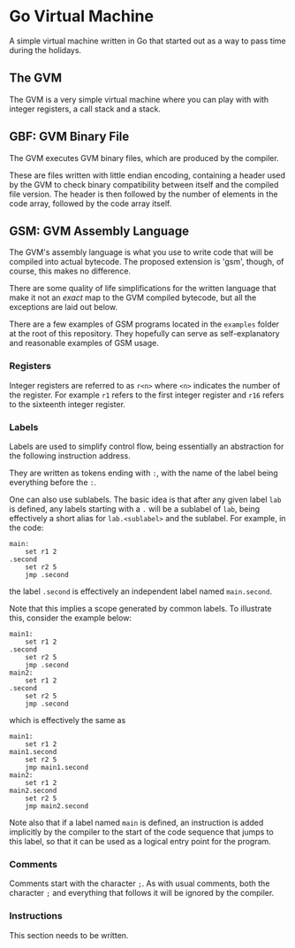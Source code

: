 # Go Virtual Machine

A simple virtual machine written in Go that started out as a way to pass time
during the holidays.

## The GVM

The GVM is a very simple virtual machine where you can play with with integer
registers, a call stack and a stack.

## GBF: GVM Binary File

The GVM executes GVM binary files, which are produced by the compiler.

These are files written with little endian encoding, containing a header used
by the GVM to check binary compatibility between itself and the compiled file
version. The header is then followed by the number of elements in the code
array, followed by the code array itself.

## GSM: GVM Assembly Language

The GVM's assembly language is what you use to write code that will be compiled
into actual bytecode. The proposed extension is 'gsm', though, of course, this
makes no difference.

There are some quality of life simplifications for the written language that
make it not an _exact_ map to the GVM compiled bytecode, but all the exceptions
are laid out below.

There are a few examples of GSM programs located in the `examples` folder at
the root of this repository. They hopefully can serve as self-explanatory and
reasonable examples of GSM usage.

### Registers

Integer registers are referred to as `r<n>` where `<n>` indicates the number
of the register. For example `r1` refers to the first integer register and
`r16` refers to the sixteenth integer register.

### Labels

Labels are used to simplify control flow, being essentially an abstraction for
the following instruction address.

They are written as tokens ending with `:`, with the name of the label being
everything before the `:`.

One can also use sublabels. The basic idea is that after any given label `lab`
is defined, any labels starting with a `.` will be a sublabel of `lab`, being
effectively a short alias for `lab.<sublabel>` and the sublabel. For example,
in the code:
```
main:
    set r1 2
.second
    set r2 5
    jmp .second
```
the label `.second` is effectively an independent label named `main.second`.

Note that this implies a scope generated by common labels. To illustrate this,
consider the example below:
```
main1:
    set r1 2
.second
    set r2 5
    jmp .second
main2:
    set r1 2
.second
    set r2 5
    jmp .second
```
which is effectively the same as
```
main1:
    set r1 2
main1.second
    set r2 5
    jmp main1.second
main2:
    set r1 2
main2.second
    set r2 5
    jmp main2.second
```

Note also that if a label named `main` is defined, an instruction is added
implicitly by the compiler to the start of the code sequence that jumps to
this label, so that it can be used as a logical entry point for the program.

### Comments

Comments start with the character `;`. As with usual comments, both the
character `;` and everything that follows it will be ignored by the compiler.

### Instructions

This section needs to be written.
